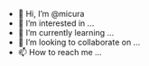 - 👋 Hi, I’m @micura
- 👀 I’m interested in ...
- 🌱 I’m currently learning ...
- 💞️ I’m looking to collaborate on ...
- 📫 How to reach me ...

<!---
micura/micura is a ✨ special ✨ repository because its `README.md` (this file) appears on your GitHub profile.
You can click the Preview link to take a look at your changes.
--->
